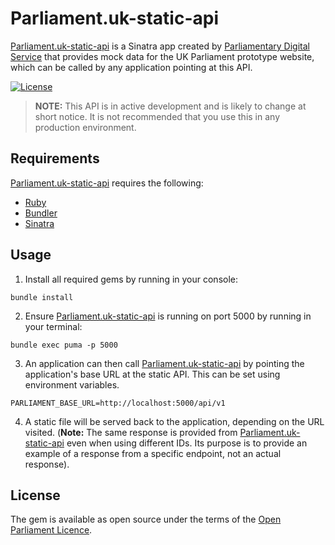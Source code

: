 # Parliament.uk-static-api

[Parliament.uk-static-api][parliament.uk-static-api] is a Sinatra app created by [Parliamentary Digital Service][parliamentary-digital-service] that provides mock data for the UK Parliament prototype website, which can be called by any application pointing at this API.

[![License][shield-license]][info-license]

> **NOTE:** This API is in active development and is likely to change at short notice. It is not recommended that you use this in any production environment.

## Requirements
[Parliament.uk-static-api][parliament.uk-static-api] requires the following:
* [Ruby][ruby]
* [Bundler][bundler]
* [Sinatra][sinatra]

## Usage
1. Install all required gems by running in your console:
```curl
bundle install
```

2. Ensure [Parliament.uk-static-api][parliament.uk-static-api] is running on port 5000 by running in your terminal:
```curl
bundle exec puma -p 5000
```

3. An application can then call [Parliament.uk-static-api][parliament.uk-static-api] by pointing the application's base URL at the static API. This can be set using environment variables.
```curl
PARLIAMENT_BASE_URL=http://localhost:5000/api/v1
```

4. A static file will be served back to the application, depending on the URL visited. (**Note:** The same response is provided from [Parliament.uk-static-api][parliament.uk-static-api] even when using different IDs. Its purpose is to provide an example of a response from a specific endpoint, not an actual response).


## License
The gem is available as open source under the terms of the [Open Parliament Licence][info-license].

[parliament.uk-static-api]:      https://github.com/ukparliament/parliament.uk-static-api
[parliamentary-digital-service]: https://github.com/ukparliament
[ruby]:                          https://www.ruby-lang.org/en/
[bundler]:                       http://bundler.io/
[rspec]:                         http://rspec.info
[sinatra]:                       http://sinatrarb.com/

[info-license]:   http://www.parliament.uk/site-information/copyright/open-parliament-licence/
[shield-license]: https://img.shields.io/badge/license-Open%20Parliament%20Licence-blue.svg
